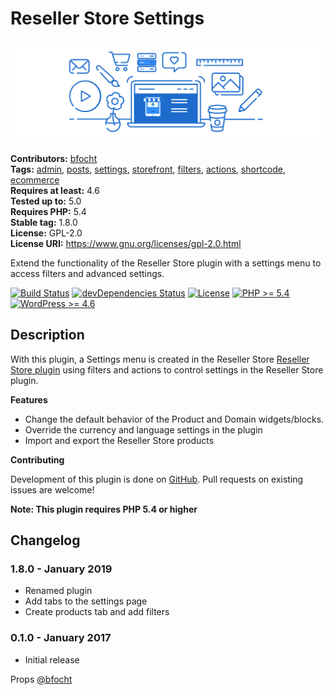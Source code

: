 # Reseller Store Settings #
![Banner Image](.dev/wp-org-assets/banner-1544x500.png)

**Contributors:** [bfocht](https://profiles.wordpress.org/bfocht)  
**Tags:**              [admin](https://wordpress.org/plugins/tags/admin/), [posts](https://wordpress.org/plugins/tags/posts/), [settings](https://wordpress.org/plugins/tags/settings/), [storefront](https://wordpress.org/plugins/tags/storefront/), [filters](https://wordpress.org/plugins/tags/filters/), [actions](https://wordpress.org/plugins/tags/actions/), [shortcode](https://wordpress.org/plugins/tags/shortcode/), [ecommerce](https://wordpress.org/plugins/tags/ecommerce/)  
**Requires at least:** 4.6  
**Tested up to:**      5.0  
**Requires PHP:**      5.4  
**Stable tag:**        1.8.0  
**License:**           GPL-2.0  
**License URI:**       https://www.gnu.org/licenses/gpl-2.0.html  

Extend the functionality of the Reseller Store plugin with a settings menu to access filters and advanced settings.

[![Build Status](https://travis-ci.org/Resellers/wp-reseller-store-settings.svg?branch=master)](https://travis-ci.org/Resellers/wp-reseller-store-settings) [![devDependencies Status](https://david-dm.org/Resellers/wp-reseller-store-settings/master/dev-status.svg)](https://david-dm.org/Resellers/wp-reseller-store-settings/master?type=dev) [![License](https://img.shields.io/badge/license-GPL--2.0-brightgreen.svg)](https://github.com/Resellers/wp-reseller-store-settings/blob/master/license.txt) [![PHP >= 5.4](https://img.shields.io/badge/php-%3E=%205.4-8892bf.svg)](https://secure.php.net/supported-versions.php) [![WordPress >= 4.6](https://img.shields.io/badge/wordpress-%3E=%204.6-blue.svg)](https://wordpress.org/download/release-archive/)  

## Description ##

With this plugin, a Settings menu is created in the Reseller Store [Reseller Store plugin](https://github.com/godaddy/wp-reseller-store/) using filters and actions to control settings in the Reseller Store plugin.

**Features**

* Change the default behavior of the Product and Domain widgets/blocks.
* Override the currency and language settings in the plugin
* Import and export the Reseller Store products

**Contributing**

Development of this plugin is done on [GitHub](https://github.com/Resellers/wp-reseller-store-settings). Pull requests on existing issues are welcome!

**Note: This plugin requires PHP 5.4 or higher**

## Changelog ##

### 1.8.0 - January 2019 ###
* Renamed plugin
* Add tabs to the settings page
* Create products tab and add filters

### 0.1.0 - January 2017 ###

* Initial release

Props [@bfocht](https://github.com/bfocht)
